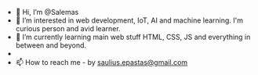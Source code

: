 - 👋 Hi, I’m @Salemas
- 👀 I’m interested in web development, IoT, AI and machine learning. I'm curious person and avid learner.
- 🌱 I’m currently learning main web stuff HTML, CSS, JS and everything in between and beyond.
- 
- 📫 How to reach me - by saulius.epastas@gmail.com

<!---
Salemas/Salemas is a ✨ special ✨ repository because its `README.md` (this file) appears on your GitHub profile.
You can click the Preview link to take a look at your changes.
--->
